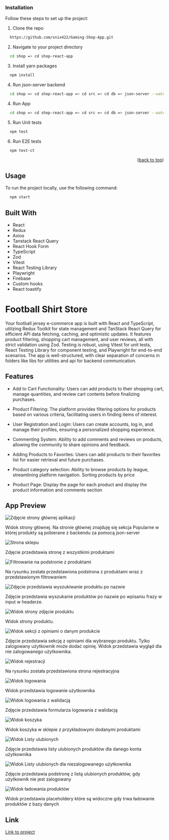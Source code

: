 ### Installation

Follow these steps to set up the project:

1. Clone the repo
```sh
  https://github.com/snix422/Gaming-Shop-App.git
```
2. Navigate to your project directory
```sh
  cd shop => cd shop-react-app
```

3. Install yarn packages
```sh
  npm install
```
4. Run json-server backend
```sh
  cd shop => cd shop-react-app => cd src => cd db => json-server --watch db.json
```
4. Run App
```sh
  cd shop => cd shop-react-app => cd src => cd db => json-server --watch db.json
```
5. Run Unit tests
```sh
  npm test
```
6. Run E2E tests
```sh
  npm test-ct
```


<p align="right">(<a href="#readme-top">back to top</a>)</p>

<a name="usage"></a>
## Usage

To run the project locally, use the following command:

```sh
  npm start
```

## Built With
- React
- Redux
- Axios
- Tanstack React Query
- React Hook Form
- TypeScript
- Zod
- Vitest
- React Testing Library
- Playwright
- Firebase
- Custom hooks
- React toastify


# Football Shirt Store

Your football jersey e-commerce app is built with React and TypeScript, utilizing Redux Toolkit for state management and TanStack React Query for efficient API data fetching, caching, and optimistic updates.
It features product filtering, shopping cart management, and user reviews, all with strict validation using Zod. Testing is robust, using Vitest for unit tests, React Testing Library for component testing, and Playwright for end-to-end scenarios. 
The app is well-structured, with clear separation of concerns in folders like libs for utilities and api for backend communication.


## Features

- Add to Cart Functionality: Users can add products to their shopping cart, manage quantities, and review cart contents before finalizing purchases.

- Product Filtering: The platform provides filtering options for products based on various criteria, facilitating users in finding items of interest.

- User Registration and Login: Users can create accounts, log in, and manage their profiles, ensuring a personalized shopping experience.

- Commenting System: Ability to add comments and reviews on products, allowing the community to share opinions and feedback.

- Adding Products to Favorites: Users can add products to their favorites list for easier retrieval and future purchases.

- Product category selection: Ability to browse products by league, streamlining platform navigation. Sorting products by price
  
- Product Page: Display the page for each product and display the product information and comments section


## App Preview

  ![Zdjęcie strony głównej aplikacji](https://i.imgur.com/h3wVfai.png)
  
  Widok strony głównej. Na stronie głównej znajduję się sekcja Popularne w której produkty są pobierane z backendu za pomocą json-server

  

  ![Strona sklepu](https://i.imgur.com/piaozLu.png)

  Zdjęcie przedstawia stronę z wszystkimi produktami

  

  ![Filtrowanie na podstronie z produktami](https://i.imgur.com/OGRpqCy.png)
  
  Na rysunku została przedstawiona podstrona z produktami wraz z przedstawionym filtrowaniem

  

  ![Zdjęcie przedstawia wyszukiwanie produktu po nazwie](https://i.imgur.com/wZMwWht.png)
  
  Zdjęcie przedstawia wyszukanie produktów po nazwie po wpisaniu frazy w input w headerze.
  

  ![Widok strony zdjęcie produktu](https://i.imgur.com/GWeBq9A.png)
  
  Widok strony produktu.
  

  ![Widok sekcji z opiniami o danym produkcie](https://i.imgur.com/lpCMv3L.png)
  
  Zdjęcie przedstawia sekcję z opiniami dla wybranego produktu. Tylko zalogowany użytkownik może dodać opinię. Widok przedstawia wygląd dla nie zalogowanego użytkownika.
  

  ![Widok rejestracji](https://i.imgur.com/JEar2M3.png)
  
  Na rysunku została przedstawiona strona rejestracyjna

  

  ![Widok logowania](https://i.imgur.com/dGNAuP3.png)
  
  Widok przedstawia logowanie użytkownika
  

  ![Widok logowania z walidacją](https://i.imgur.com/5XNnPjQ.png)
  
  Zdjęcie przedstawia formularza logowania z walidacją
  

  ![Widok koszyka](https://i.imgur.com/PO0slWX.png)
  
  Widok koszyka w sklepie z przykładowymi dodanymi produktami

  

  ![Widok Listy ulubionych](https://i.imgur.com/8o2wxm0.png)
  
  Zdjęcie przedstawia listy ulubionych produktów dla danego konta użytkownika

  

  ![Widok Listy ulubionych dla niezalogowanego użytkownika](https://i.imgur.com/qUhG8Q8.png)
  
  Zdjęcie przedstawia podstronę z listą ulubionych produktów, gdy użytkownik nie jest zalogowany


  ![Widok ładowania produktów](https://i.imgur.com/GKgCj46.png)
  
  Widok przedstawia placeholdery które są widoczne gdy trwa ładowanie produktów z bazy danych

  


## Link 

   [Link to project](https://tourmaline-nougat-fb3109.netlify.app/)
